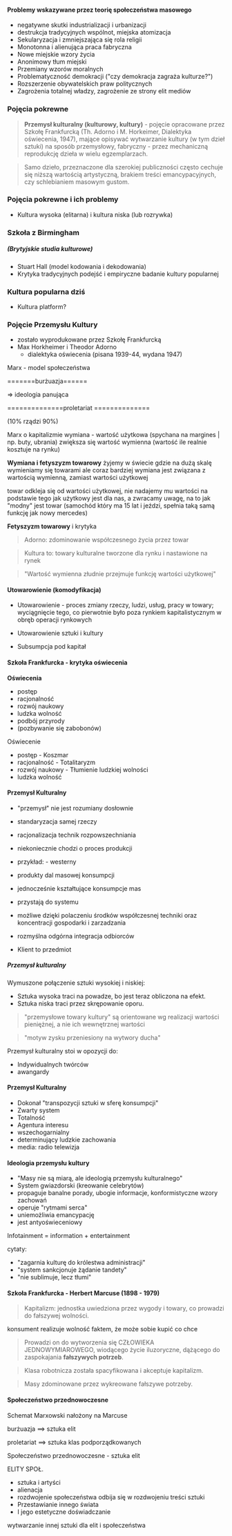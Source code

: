 
#### Problemy wskazywane przez teorię społeczeństwa masowego

- negatywne skutki industrializacji i urbanizacji
- destrukcja tradycyjnych wspólnot, miejska atomizacja
- Sekularyzacja i zmniejszająca się rola religii
- Monotonna i alienująca praca fabryczna
- Nowe miejskie wzory życia
- Anonimowy tłum miejski
- Przemiany wzorów moralnych
- Problematyczność demokracji ("czy demokracja zagraża kulturze?")
- Rozszerzenie obywatelskich praw politycznych
- Zagrożenia totalnej władzy, zagrożenie ze strony elit mediów


### Pojęcia pokrewne

> **Przemysł kulturalny (kulturowy, kultury)** - pojęcie opracowane przez Szkołę Frankfurcką (Th. Adorno i M. Horkeimer, Dialektyka oświecenia, 1947), mające opisywać wytwarzanie kultury (w tym dzieł sztuki) na sposób przemysłowy, fabryczny - przez mechaniczną reprodukcję dzieła w wielu egzemplarzach.


> Samo dzieło, przeznaczone dla szerokiej publiczności często cechuje się niższą wartością artystyczną, brakiem treści emancypacyjnych, czy schlebianiem masowym gustom.


### Pojęcia pokrewne i ich problemy

- Kultura wysoka (elitarna) i kultura niska (lub rozrywka)

### Szkoła z Birmingham
##### (Brytyjskie studia kulturowe)

- Stuart Hall (model kodowania i dekodowania)
- Krytyka tradycyjnych podejść i empiryczne badanie kultury popularnej

### Kultura popularna dziś

- Kultura platform?



### Pojęcie Przemysłu Kultury

- zostało wyprodukowane przez Szkołę Frankfurcką
- Max Horkheimer i Theodor Adorno
	- dialektyka oświecenia (pisana 1939-44, wydana 1947)




Marx - model społeczeństwa

\=\=\=\=\=\=\=burżuazja\=\=\=\=\=\= 

=> ideologia panująca
 
\=\=\=\=\=\=\=\=\=\=\=\=\=\=proletariat ==============

(10% rządzi 90%)


Marx o kapitalizmie 
wymiana - wartość użytkowa (spychana na margines | np. buty, ubrania) 
zwiększa się wartość wymienna (wartość ile realnie kosztuje na rynku)


**Wymiana i fetyszyzm towarowy**
żyjemy w świecie gdzie na dużą skalę wymieniamy się towarami
ale coraz bardziej wymiana jest związana z wartością wymienną, zamiast wartości użytkowej

towar odkleja się od wartości użytkowej, nie nadajemy mu wartości na podstawie tego jak użytkowy jest dla nas, a zwracamy uwagę, na to jak "modny" jest towar
(samochód który ma 15 lat i jeździ, spełnia taką samą funkcję jak nowy mercedes)


**Fetyszyzm towarowy** i krytyka

>Adorno: zdominowanie współczesnego życia przez towar

>Kultura to: towary kulturalne tworzone dla rynku i nastawione na rynek

>"Wartość wymienna złudnie przejmuje funkcję wartości użytkowej"



#### Utowarowienie (komodyfikacja)

- Utowarowienie - proces zmiany rzeczy, ludzi, usług, pracy w towary; wyciągnięcie tego, co pierwotnie było poza rynkiem kapitalistycznym w obręb operacji rynkowych

- Utowarowienie sztuki i kultury

- Subsumpcja pod kapitał



#### Szkoła Frankfurcka - krytyka oświecenia

**Oświecenia**
- postęp
- racjonalność
- rozwój naukowy
- ludzka wolność
- podbój przyrody
- (pozbywanie się zabobonów)


Oświecenie

- postęp					- Koszmar 
- racjonalność				- Totalitaryzm
- rozwój naukowy			- Tłumienie ludzkiej wolności
- ludzka wolność


#### Przemysł Kulturalny

- "przemysł" nie jest rozumiany dosłownie
- standaryzacja samej rzeczy
- racjonalizacja technik rozpowszechniania
- niekoniecznie chodzi o proces produkcji
- przykład: - westerny



- produkty dal masowej konsumpcji
- jednocześnie kształtujące konsumpcje mas
- przystają do systemu
- możliwe dzięki polaczeniu środków współczesnej techniki oraz koncentracji gospodarki i zarzadzania 
- rozmyślna odgórna integracja odbiorców
- Klient to przedmiot


##### Przemysł kulturalny

Wymuszone połączenie sztuki wysokiej i niskiej:
- Sztuka wysoka traci na powadze, bo jest teraz obliczona na efekt.
- Sztuka niska traci przez skrępowanie oporu.


>"przemysłowe towary kultury" są orientowane wg realizacji wartości pieniężnej, a nie ich wewnętrznej wartości

>"motyw zysku przeniesiony na wytwory ducha"


Przemysł kulturalny stoi w opozycji do:
- Indywidualnych twórców
- awangardy


#### Przemysł Kulturalny 

- Dokonał "transpozycji sztuki w sferę konsumpcji"
- Zwarty system
- Totalność
- Agentura interesu
- wszechogarnialny
- determinujący ludzkie zachowania
- media: radio telewizja


#### Ideologia przemysłu kultury

- "Masy nie są miarą, ale ideologią przemysłu kulturalnego"
- System gwiazdorski (kreowanie celebrytów)
- propaguje banalne porady, ubogie informacje, konformistyczne wzory zachowań
- operuje "rytmami serca"
- uniemożliwia emancypację
- jest antyoświeceniowy


Infotainment = information + entertainment


cytaty:

- "zagarnia kulturę do królestwa administracji"
- "system sankcjonuje żądanie tandety"
- "nie sublimuje, lecz tłumi"


#### Szkoła Frankfurcka - Herbert Marcuse (1898 - 1979)


> Kapitalizm: jednostka uwiedziona przez wygody i towary, co prowadzi do fałszywej wolności.

konsument realizuje wolność faktem, że może sobie kupić co chce

> Prowadzi on do wytworzenia się CZŁOWIEKA JEDNOWYMIAROWEGO, wiodącego życie iluzoryczne, dążącego do zaspokajania **fałszywych potrzeb**.



>Klasa robotnicza została spacyfikowana i akceptuje kapitalizm.

>Masy zdominowane przez wykreowane fałszywe potrzeby.



#### Społeczeństwo przednowoczesne

Schemat Marxowski nałożony na Marcuse

burżuazja ==> sztuka elit

proletariat ==> sztuka klas podporządkowanych



Społeczeństwo przednowoczesne - sztuka elit

ELITY SPOŁ.
- sztuka i artyści
- alienacja
- rozdwojenie społeczeństwa odbija się w rozdwojeniu treści sztuki
- Przestawianie innego świata
- I jego estetyczne doświadczanie


wytwarzanie innej sztuki dla elit i społeczeństwa